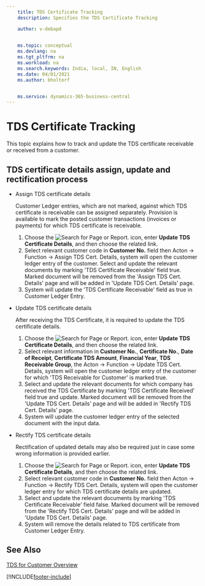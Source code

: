 ```yaml
---
    title: TDS Certificate Tracking
    description: Specifies the TDS Certificate Tracking

    author: v-debapd

    
    ms.topic: conceptual
    ms.devlang: na
    ms.tgt_pltfrm: na
    ms.workload: na
    ms.search.keywords: India, local, IN, English
    ms.date: 04/01/2021
    ms.author: bholtorf


    ms.service: dynamics-365-business-central
---
```

# TDS Certificate Tracking



This topic explains how to track and update the TDS certificate receivable or received from a customer.

## TDS certificate details assign, update and rectification process

- Assign TDS certificate details

  Customer Ledger entries, which are not marked, against which TDS certificate is receivable can be assigned separately. Provision is available to mark the posted customer transactions (invoices or payments) for which TDS certificate is receivable.

   1. Choose the ![Search for Page or Report.](image/search_small.png "Search for Page or Report icon") icon, enter **Update TDS Certificate Details**, and then choose the related link. 
   2. Select relevant customer code in **Customer No.** field then Acton -> Function -> Assign TDS Cert. Details, system will open the customer ledger entry of the customer. Select and update the relevant documents by marking 'TDS Certificate Receivable' field true. Marked document will be removed from the 'Assign TDS Cert. Details' page and will be added in 'Update TDS Cert. Details' page.
   3. System will update the 'TDS Certificate Receivable' field as true in Customer Ledger Entry.

- Update TDS certificate details

  After receiving the TDS Certificate, it is required to update the TDS certificate details.

  1. Choose the ![Search for Page or Report.](image/search_small.png "Search for Page or Report icon") icon, enter **Update TDS Certificate Details**, and then choose the related link. 
  2. Select relevant information in **Customer No.**, **Certificate No.**, **Date of Receipt**, **Certificate TDS Amount**, **Financial Year**, **TDS Receivable Group**, the Acton -> Function -> Update TDS Cert. Details, system will open the customer ledger entry of the customer for which 'TDS Receivable for Customer' is marked true.
  3. Select and update the relevant documents for which company has received the TDS Certificate by marking 'TDS Certificate Received' field true and update. Marked document will be removed from the 'Update TDS Cert. Details' page and will be added in 'Rectify TDS Cert. Details' page.
  4. System will update the customer ledger entry of the selected document with the input data.

- Rectify TDS certificate details

  Rectification of updated details may also be required just in case some wrong information is provided earlier.

   1. Choose the ![Search for Page or Report.](image/search_small.png "Search for Page or Report icon") icon, enter **Update TDS Certificate Details**, and then choose the related link. 
   2. Select relevant customer code in **Customer No.** field then Acton -> Function -> Rectify TDS Cert. Details, system will open the customer ledger entry for which TDS certificate details are updated. 
   3. Select and update the relevant documents by marking 'TDS Certificate Receivable' field false. Marked document will be removed from the 'Rectify TDS Cert. Details' page and will be added in 'Update TDS Cert. Details' page.
   4. System will remove the details related to TDS certificate from Customer Ledger Entry.





## See Also 
[TDS for Customer Overview](TDS-for-Customer-Overview.md)






[!INCLUDE[footer-include](../../includes/footer-banner.md)]